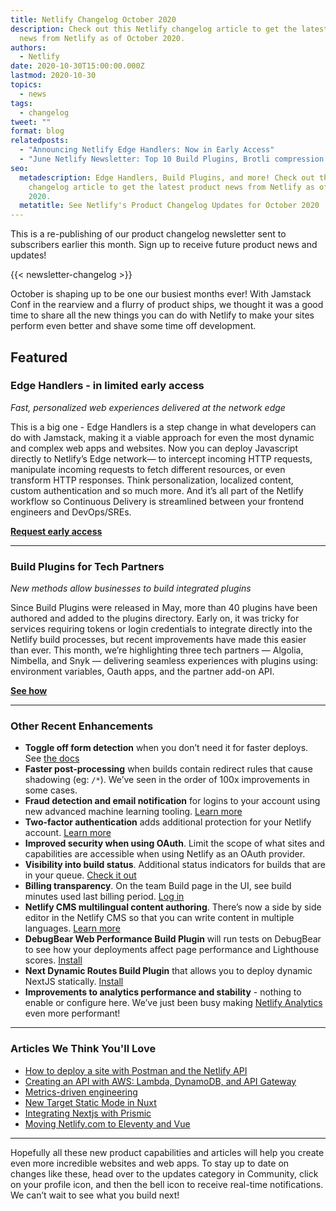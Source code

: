 ```yaml
---
title: Netlify Changelog October 2020
description: Check out this Netlify changelog article to get the latest product
  news from Netlify as of October 2020.
authors:
  - Netlify
date: 2020-10-30T15:00:00.000Z
lastmod: 2020-10-30
topics:
  - news
tags:
  - changelog
tweet: ""
format: blog
relatedposts:
  - "Announcing Netlify Edge Handlers: Now in Early Access"
  - "June Netlify Newsletter: Top 10 Build Plugins, Brotli compression and more"
seo:
  metadescription: Edge Handlers, Build Plugins, and more! Check out this Netlify
    changelog article to get the latest product news from Netlify as of October
    2020.
  metatitle: See Netlify's Product Changelog Updates for October 2020
---
```

This is a re-publishing of our product changelog newsletter sent to subscribers earlier this month. Sign up to receive future product news and updates!

{{< newsletter-changelog >}}

October is shaping up to be one our busiest months ever! With Jamstack Conf in the rearview and a flurry of product ships, we thought it was a good time to share all the new things you can do with Netlify to make your sites perform even better and shave some time off development.

## Featured

### Edge Handlers - in limited early access

*Fast, personalized web experiences delivered at the network edge*

This is a big one - Edge Handlers is a step change in what developers can do with Jamstack, making it a viable approach for even the most dynamic and complex web apps and websites. Now you can deploy Javascript directly to Netlify’s Edge network— to intercept incoming HTTP requests, manipulate incoming requests to fetch different resources, or even transform HTTP responses. Think personalization, localized content, custom authentication and so much more. And it’s all part of the Netlify workflow so Continuous Delivery is streamlined between your frontend engineers and DevOps/SREs.

**[Request early access](https://www.netlify.com/products/edge/edge-handlers/)**

- - -

### Build Plugins for Tech Partners

*New methods allow businesses to build integrated plugins*

Since Build Plugins were released in May, more than 40 plugins have been authored and added to the plugins directory. Early on, it was tricky for services requiring tokens or login credentials to integrate directly into the Netlify build processes, but recent improvements have made this easier than ever. This month, we’re highlighting three tech partners — Algolia, Nimbella, and Snyk — delivering seamless experiences with plugins using: environment variables, Oauth apps, and the partner add-on API.

**[See how](https://www.netlify.com/blog/2020/10/07/tech-partners-create-custom-build-plugins-to-reach-developers-in-their-workflow/)**

- - -

### Other Recent Enhancements

* **Toggle off form detection** when you don’t need it for faster deploys. See [the docs](https://docs.netlify.com/site-deploys/post-processing/form-detection/#disable-form-detection)
* **Faster post-processing** when builds contain redirect rules that cause shadowing (eg: `/*`). We’ve seen in the order of 100x improvements in some cases.
* **Fraud detection and email notification** for logins to your account using new advanced machine learning tooling. [Learn more](https://www.netlify.com/blog/2020/08/21/protect-your-netlify-account-from-fraudulent-logins/)
* **Two-factor authentication** adds additional protection for your Netlify account. [Learn more](https://www.netlify.com/blog/2020/07/07/two-factor-authentication-is-live-on-netlify/)
* **Improved security when using OAuth**. Limit the scope of what sites and capabilities are accessible when using Netlify as an OAuth provider. 
* **Visibility into build status**. Additional status indicators for builds that are in your queue. [Check it out](https://www.netlify.com/blog/2020/09/17/netlify-releases-to-help-you-optimize-deploy-time-understand-build-states-and-more/)
* **Billing transparency**. On the team Build page in the UI, see build minutes used last billing period. [Log in](https://app.netlify.com/)
* **Netlify CMS multilingual content authoring**. There’s now a side by side editor in the Netlify CMS so that you can write content in multiple languages. [Learn more](https://github.com/netlify/netlify-cms/issues/716)
* **DebugBear Web Performance Build Plugin** will run tests on DebugBear to see how your deployments affect page performance and Lighthouse scores. [Install](https://app.netlify.com/plugins/netlify-build-plugin-debugbear/install)
* **Next Dynamic Routes Build Plugin** that allows you to deploy dynamic NextJS statically. [Install](https://app.netlify.com/plugins/netlify-plugin-next-dynamic/install)
* **Improvements to analytics performance and stability** - nothing to enable or configure here. We’ve just been busy making [Netlify Analytics](https://www.netlify.com/products/analytics/) even more performant!

- - -

### Articles We Think You'll Love

* [How to deploy a site with Postman and the Netlify API](https://www.netlify.com/blog/2020/09/24/how-to-deploy-a-simple-site-using-postman-and-the-netlify-api/)
* [Creating an API with AWS: Lambda, DynamoDB, and API Gateway](https://www.netlify.com/guides/creating-an-api-with-aws-lambda-dynamodb-and-api-gateway/)
* [Metrics-driven engineering](https://www.netlify.com/blog/2020/09/22/metrics-driven-engineering-leadership-how-to-elevate-the-visibility-of-your-distributed-team/)
* [New Target Static Mode in Nuxt](https://www.netlify.com/blog/2020/09/10/the-new-target-static-mode-in-nuxt/)
* [Integrating Nextjs with Prismic](https://www.netlify.com/blog/2020/08/28/integrate-next.js-prismic/)
* [Moving Netlify.com to Eleventy and Vue](https://www.netlify.com/blog/2020/09/18/eleventy-and-vue-a-match-made-to-power-netlify.com/)

- - -

Hopefully all these new product capabilities and articles will help you create even more incredible websites and web apps. To stay up to date on changes like these, head over to the updates category in Community, click on your profile icon, and then the bell icon to receive real-time notifications. We can’t wait to see what you build next!